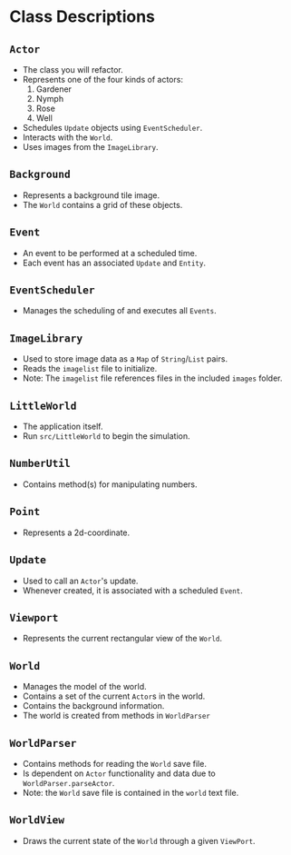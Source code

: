 # Class Descriptions

## `Actor`

- The class you will refactor.
- Represents one of the four kinds of actors:
  1. Gardener
  2. Nymph
  3. Rose
  4. Well
- Schedules `Update` objects using `EventScheduler`.
- Interacts with the `World`.
- Uses images from the `ImageLibrary`.

## `Background`

- Represents a background tile image.
- The `World` contains a grid of these objects.

## `Event`

- An event to be performed at a scheduled time.
- Each event has an associated `Update` and `Entity`.

## `EventScheduler`

- Manages the scheduling of and executes all `Events`.

## `ImageLibrary`

- Used to store image data as a `Map` of `String`/`List` pairs.
- Reads the `imagelist` file to initialize.
- Note: The `imagelist` file references files in the included `images` folder.

## `LittleWorld`

- The application itself.
- Run `src/LittleWorld` to begin the simulation.

## `NumberUtil`

- Contains method(s) for manipulating numbers.

## `Point`

- Represents a 2d-coordinate.

## `Update`

- Used to call an `Actor`'s update.
- Whenever created, it is associated with a scheduled `Event`.

## `Viewport`

- Represents the current rectangular view of the `World`.

## `World`

- Manages the model of the world.
- Contains a set of the current `Actor`s in the world.
- Contains the background information.
- The world is created from methods in `WorldParser`

## `WorldParser`

- Contains methods for reading the `World` save file.
- Is dependent on `Actor` functionality and data due to `WorldParser.parseActor`.
- Note: the `World` save file is contained in the `world` text file.

## `WorldView`

- Draws the current state of the `World` through a given `ViewPort`.